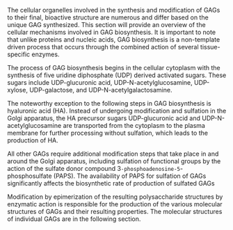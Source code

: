 The cellular organelles involved in the synthesis and modification of GAGs to their final, bioactive structure are numerous and differ based on the unique GAG synthesized. This section will provide an overview of the cellular mechanisms involved in GAG biosynthesis. It is important to note that unlike proteins and nucleic acids, GAG biosynthesis is a non-template driven process that occurs through the combined action of several tissue-specific enzymes.

The process of GAG biosynthesis begins in the cellular cytoplasm with the synthesis of five uridine diphosphate (UDP) derived activated sugars. These sugars include UDP-glucuronic acid, UDP-N-acetylglucosamine, UDP-xylose, UDP-galactose, and UDP-N-acetylgalactosamine.

The noteworthy exception to the following steps in GAG biosynthesis is hyaluronic acid (HA). Instead of undergoing modification and sulfation in the Golgi apparatus, the HA precursor sugars UDP-glucuronic acid and UDP-N-acetylglucosamine are transported from the cytoplasm to the plasma membrane for further processing without sulfation, which leads to the production of HA.

All other GAGs require additional modification steps that take place in and around the Golgi apparatus, including sulfation of functional groups by the action of the sulfate donor compound 3`-phosphoadenosine-5`-phosphosulfate (PAPS). The availability of PAPS for sulfation of GAGs significantly affects the biosynthetic rate of production of sulfated GAGs

Modification by epimerization of the resulting polysaccharide structures by enzymatic action is responsible for the production of the various molecular structures of GAGs and their resulting properties. The molecular structures of individual GAGs are in the following section.